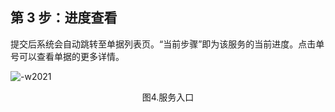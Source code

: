 ## 第 3 步：进度查看

提交后系统会自动跳转至单据列表页。“当前步骤”即为该服务的当前进度。点击单号可以查看单据的更多详情。

![-w2021](../media/step010.png)
<center>图4.服务入口</center>